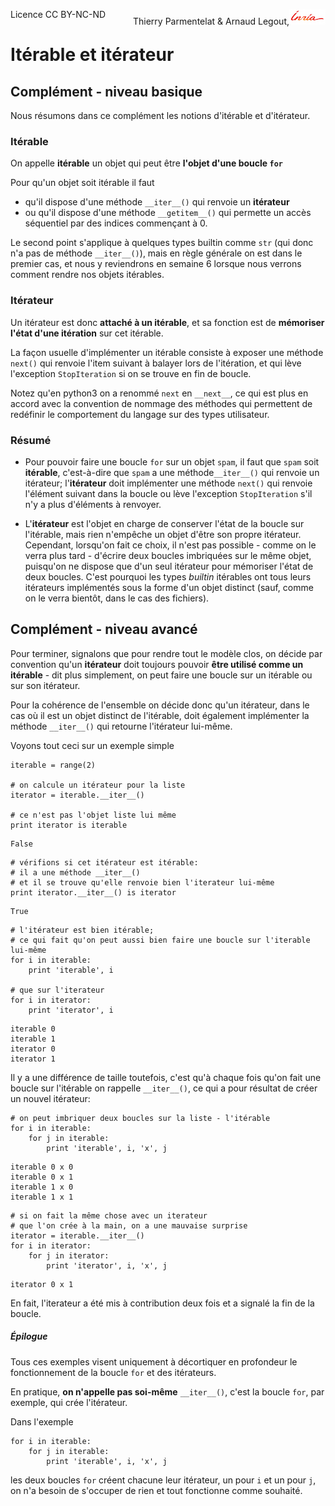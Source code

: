 
<span style="float:left;">Licence CC BY-NC-ND</span><span style="float:right;">Thierry Parmentelat &amp; Arnaud Legout,<img src="../../media/inria-25.png" style="display:inline"></span><br/>

# Itérable et itérateur

## Complément - niveau basique

Nous résumons dans ce complément les notions d'itérable et d'itérateur.

### Itérable

On appelle **itérable** un objet qui peut être **l'objet d'une boucle `for`**

Pour qu'un objet soit itérable il faut
 * qu'il dispose d'une méthode `__iter__()` qui renvoie un **itérateur**
 * ou qu'il dispose d'une méthode `__getitem__()` qui permette un accès séquentiel par des indices commençant à 0.

Le second point s'applique à quelques types builtin comme `str` (qui donc n'a pas de méthode `__iter__()`), mais en règle générale on est dans le premier cas, et nous y reviendrons en semaine 6 lorsque nous verrons comment rendre nos objets itérables.

### Itérateur

Un itérateur est donc **attaché à un itérable**, et sa fonction est de **mémoriser l'état d'une itération** sur cet itérable.

La façon usuelle d'implémenter un itérable consiste à exposer une méthode `next()` qui renvoie l'item suivant à balayer lors de l'itération, et qui lève l'exception `StopIteration` si on se trouve en fin de boucle.

Notez qu'en python3 on a renommé `next` en `__next__`, ce qui est plus en accord avec la convention de nommage des méthodes qui permettent de redéfinir le comportement du langage sur des types utilisateur.

### Résumé

 * Pour pouvoir faire une boucle `for` sur un objet `spam`, il faut que `spam` soit **itérable**, c'est-à-dire que `spam` a une méthode`__iter__()` qui renvoie un itérateur; l'**itérateur** doit implémenter une méthode `next()` qui renvoie l'élément suivant dans la boucle ou lève l'exception `StopIteration` s'il n'y a plus d'éléments à renvoyer.

 * L'**itérateur** est l'objet en charge de conserver l'état de la boucle sur l'itérable, mais rien n'empêche un objet d'être son propre itérateur. Cependant, lorsqu'on fait ce choix, il n'est pas possible - comme on le verra plus tard - d'écrire deux boucles imbriquées sur le même objet, puisqu'on ne dispose que d'un seul itérateur pour mémoriser l'état de deux boucles.  C'est pourquoi les types *builtin* itérables ont tous leurs itérateurs implémentés sous la forme d'un objet distinct (sauf, comme on le verra bientôt, dans le cas des fichiers).

## Complément - niveau avancé

Pour terminer, signalons que pour rendre tout le modèle clos, on décide par convention qu'un **itérateur** doit toujours pouvoir **être utilisé comme un itérable** - dit plus simplement, on peut faire une boucle sur un itérable ou sur son itérateur.

Pour la cohérence de l'ensemble on décide donc qu'un itérateur, dans le cas où il est un objet distinct de l'itérable, doit également implémenter la méthode `__iter__()` qui retourne l'itérateur lui-même.

Voyons tout ceci sur un exemple simple


```
iterable = range(2)

# on calcule un itérateur pour la liste
iterator = iterable.__iter__()

# ce n'est pas l'objet liste lui même
print iterator is iterable
```

    False



```
# vérifions si cet itérateur est itérable:
# il a une méthode __iter__()
# et il se trouve qu'elle renvoie bien l'iterateur lui-même
print iterator.__iter__() is iterator
```

    True



```
# l'itérateur est bien itérable;
# ce qui fait qu'on peut aussi bien faire une boucle sur l'iterable lui-même
for i in iterable:
    print 'iterable', i

# que sur l'iterateur
for i in iterator:
    print 'iterator', i
```

    iterable 0
    iterable 1
    iterator 0
    iterator 1


Il y a une différence de taille toutefois, c'est qu'à chaque fois qu'on fait une boucle sur l'itérable on rappelle `__iter__()`, ce qui a pour résultat de créer un nouvel itérateur:


```
# on peut imbriquer deux boucles sur la liste - l'itérable
for i in iterable:
    for j in iterable:
        print 'iterable', i, 'x', j
```

    iterable 0 x 0
    iterable 0 x 1
    iterable 1 x 0
    iterable 1 x 1



```
# si on fait la même chose avec un iterateur
# que l'on crée à la main, on a une mauvaise surprise
iterator = iterable.__iter__()
for i in iterator:
    for j in iterator:
        print 'iterator', i, 'x', j
```

    iterator 0 x 1


En fait, l'iterateur a été mis à contribution deux fois et a signalé la fin de la boucle.

##### Épilogue

Tous ces exemples visent uniquement à décortiquer en profondeur le fonctionnement de la boucle `for` et des itérateurs.

En pratique, **on n'appelle pas soi-même** `__iter__()`, c'est la boucle `for`, par exemple, qui crée l'itérateur.

Dans l'exemple

    for i in iterable:
        for j in iterable:
            print 'iterable', i, 'x', j

les deux boucles `for` créent chacune leur itérateur, un pour `i` et un pour `j`, on n'a besoin de s'occuper de rien et tout fonctionne comme souhaité.

